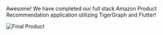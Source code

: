 Awesome! We have completed our full stack Amazon Product Recommendation application utilizing TigerGraph and Flutter!

![Final Product](/assets/frontend/flutterAppDraft.gif)
